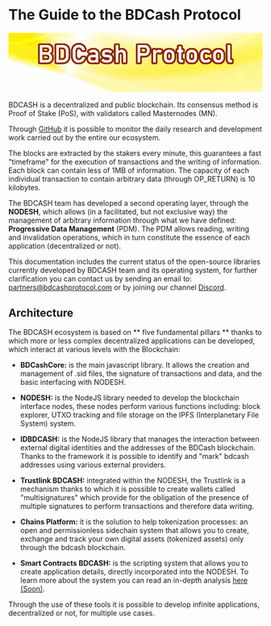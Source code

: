 # The Guide to the BDCash Protocol

![banner](../assets/other/bdcash.png)

BDCASH is a decentralized and public blockchain. Its consensus method is Proof of Stake (PoS), with validators called Masternodes (MN).

 Through [GitHub](https://github.com/BdcashProtocol) it is possible to monitor the daily research and development work carried out by the entire our ecosystem.

The blocks are extracted by the stakers every minute, this guarantees a fast "timeframe" for the execution of transactions and the writing of information. Each block can contain less of 1MB of information. The capacity of each individual transaction to contain arbitrary data (through OP_RETURN) is 10 kilobytes.

The BDCASH team has developed a second operating layer, through the **NODESH**, which allows (in a facilitated, but not exclusive way) the management of arbitrary information through what we have defined: **Progressive Data Management** (PDM). The PDM allows reading, writing and invalidation operations, which in turn constitute the essence of each application (decentralized or not).

This documentation includes the current status of the open-source libraries currently developed by BDCASH team and its operating system, for further clarification you can contact us by sending an email to: partners@bdcashprotocol.com or by joining our channel [Discord](https://discord.me/bdcashprotocol).

## Architecture

The BDCASH ecosystem is based on ** five fundamental pillars ** thanks to which more or less complex decentralized applications can be developed, which interact at various levels with the Blockchain:
-   **BDCashCore:** is the main javascript library. It allows the creation and management of .sid files, the signature of transactions and data, and the basic interfacing with NODESH.
    
-   **NODESH:** is the NodeJS library needed to develop the blockchain interface nodes, these nodes perform various functions including: block explorer, UTXO tracking and file storage on the IPFS (Interplanetary File System) system.
    
-   **IDBDCASH:** is the NodeJS library that manages the interaction between external digital identities and the addresses of the BDCash blockchain. Thanks to the framework it is possible to identify and "mark" bdcash addresses using various external providers.
    
-   **Trustlink BDCASH:** integrated within the NODESH, the Trustlink is a mechanism thanks to which it is possible to create wallets called "multisignatures" which provide for the obligation of the presence of multiple signatures to perform transactions and therefore data writing.

-   **Chains Platform:** it is the solution to help tokenization processes: an open and permissionless sidechain system that allows you to create, exchange and track your own digital assets (tokenized assets) only through the bdcash blockchain.

-   **Smart Contracts BDCASH:** is the scripting system that allows you to create application details, directly incorporated into the NODESH. To learn more about the system you can read an in-depth analysis [here (Soon)](#l).


Through the use of these tools it is possible to develop infinite applications, decentralized or not, for multiple use cases.